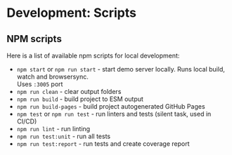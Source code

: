 # Development: Scripts

## NPM scripts

Here is a list of available npm scripts for local development:

- `npm start` or `npm run start` - start demo server locally. Runs local build, watch and browsersync.  
  Uses `:3005` port
- `npm run clean` - clear output folders
- `npm run build` - build project to ESM output
- `npm run build-pages` - build project autogenerated GitHub Pages
- `npm test` or `npm run test` - run linters and tests (silent task, used in CI/CD)
- `npm run lint` - run linting
- `npm run test:unit` - run all tests
- `npm run test:report` - run tests and create coverage report
